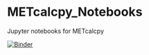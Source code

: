 # METcalcpy_Notebooks
Jupyter notebooks for METcalcpy


[![Binder](https://mybinder.org/badge_logo.svg)](https://mybinder.org/v2/gh/dtcenter/METcalcpy_Notebooks/develop)

